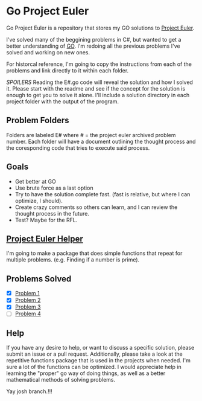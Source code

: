 # Go Project Euler

Go Project Euler is a repository that stores my GO solutions to [Project Euler](https://projecteuler.net).

I've solved many of the beggining problems in C#, but wanted to get a better understanding of [GO](https://golang.org/).
I'm redoing all the previous problems I've solved and working on new ones.

For historcal reference, I'm going to copy the instructions from each of the problems and link directly to it within each folder.

*SPOILERS* Reading the E#.go code will reveal the solution and how I solved it. Please start with the readme and see if the concept for the solution is enough to get you to solve it alone. I'll include a solution directory in each project folder with the output of the program.

## Problem Folders

Folders are labeled E# where # = the project euler archived problem number.
Each folder will have a document outlining the thought process and the coresponding code that tries to execute said process.

## Goals

- Get better at GO
- Use brute force as a last option
- Try to have the solution complete fast. (fast is relative, but where I can optimize, I should).
- Create crazy comments so others can learn, and I can review the thought process in the future.
- Test? Maybe for the RFL.

## [Project Euler Helper](/projectEulerHelper)

I'm going to make a package that does simple functions that repeat for multiple problems. (e.g. Finding if a number is prime). 

## Problems Solved

- [x] [Problem 1](/problems/e1)
- [x] [Problem 2](/problems/e2)
- [x] [Problem 3](/problems/e3)
- [ ] [Problem 4](/problems/e4)

## Help

If you have any desire to help, or want to discuss a specific solution, please submit an issue or a pull request.
Additionally, please take a look at the repetitive functions package that is used in the projects when needed. I'm sure a lot of the functions can be optimized.
I would appreciate help in learning the "proper" go way of doing things, as well as a better mathematical methods of solving problems.

Yay josh branch.!!!
